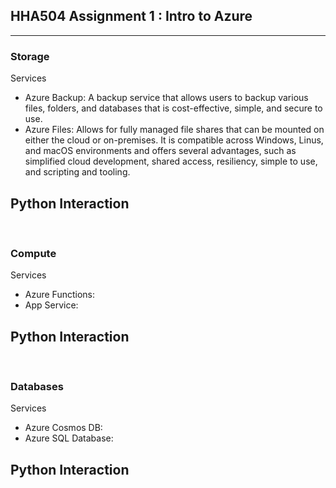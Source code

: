 ## HHA504 Assignment 1 : Intro to Azure
---

### **Storage**
Services<br>
- Azure Backup: A backup service that allows users to backup various files, folders, and databases that is cost-effective, simple, and secure to use. 
- Azure Files: Allows for fully managed file shares that can be mounted on either the cloud or on-premises. It is compatible across Windows, Linus, and macOS environments and offers several advantages, such as simplified cloud development, shared access, resiliency, simple to use, and scripting and tooling. 

Python Interaction<br> 
- 


<br>

### **Compute**
Services<br>
- Azure Functions: 
- App Service: 

Python Interaction<br> 
- 

<br>

### **Databases**
Services<br>
- Azure Cosmos DB: 
- Azure SQL Database: 

Python Interaction<br> 
- 
